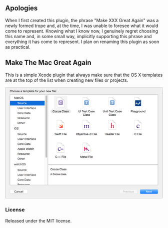 ## Apologies
When I first created this plugin, the phrase "Make XXX Great Again" was a newly formed trope and, at the time, I was unable to foresee what it would come to represent. Knowing what I know now, I genuinely regret choosing this name and, in some small way, implicitly supporting this phrase and everything it has come to represent. I plan on renaming this plugin as soon as practical. 

## Make The Mac Great Again
This is a simple Xcode plugin that always make sure that the OS X templates are at the top of the list
when creating new files or projects.

<img src="https://raw.githubusercontent.com/edwardaux/MakeTheMacGreatAgain/master/MakeTheMacGreatAgain/screenshot.png"/>

### License
Released under the MIT license.
